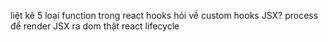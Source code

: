 liệt kê 5 loại function trong react hooks
hỏi về custom hooks
JSX?
process để render JSX ra dom thật
react lifecycle
